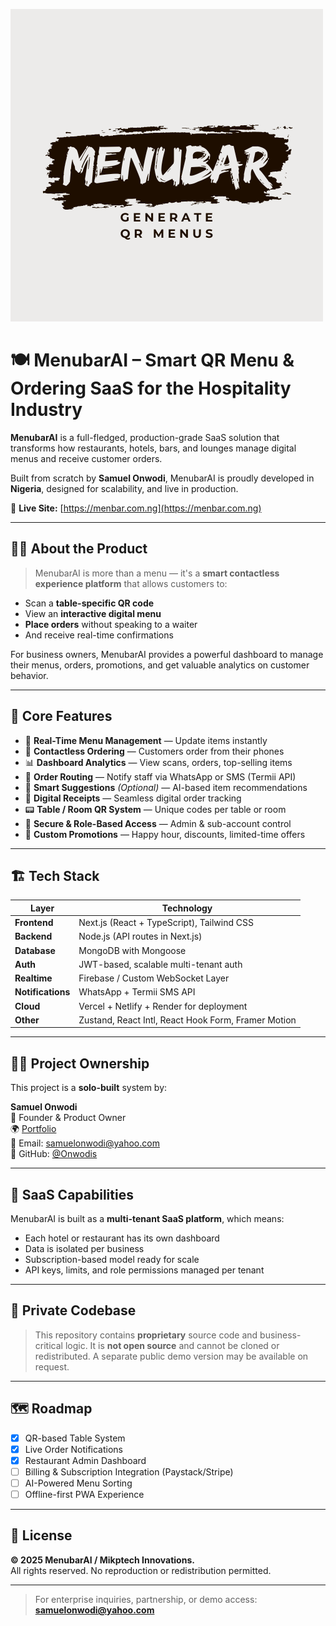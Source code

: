 ![Banner](https://raw.githubusercontent.com/Onwodis/menubarai-showcase/main/menubar.png)
# 🍽️ MenubarAI – Smart QR Menu & Ordering SaaS for the Hospitality Industry

**MenubarAI** is a full-fledged, production-grade SaaS solution that transforms how restaurants, hotels, bars, and lounges manage digital menus and receive customer orders. 

Built from scratch by **Samuel Onwodi**, MenubarAI is proudly developed in **Nigeria**, designed for scalability, and live in production.

🔗 **Live Site:** [https://menbar.com.ng](https://menbar.com.ng)

---

## 🧑‍💼 About the Product

> MenubarAI is more than a menu — it's a **smart contactless experience platform** that allows customers to:
- Scan a **table-specific QR code**
- View an **interactive digital menu**
- **Place orders** without speaking to a waiter
- And receive real-time confirmations

For business owners, MenubarAI provides a powerful dashboard to manage their menus, orders, promotions, and get valuable analytics on customer behavior.

---

## 🚀 Core Features

- 🔄 **Real-Time Menu Management** — Update items instantly
- 🛒 **Contactless Ordering** — Customers order from their phones
- 📊 **Dashboard Analytics** — View scans, orders, top-selling items
- 💬 **Order Routing** — Notify staff via WhatsApp or SMS (Termii API)
- 🧠 **Smart Suggestions** *(Optional)* — AI-based item recommendations
- 🧾 **Digital Receipts** — Seamless digital order tracking
- 📟 **Table / Room QR System** — Unique codes per table or room
- 🔐 **Secure & Role-Based Access** — Admin & sub-account control
- 🧩 **Custom Promotions** — Happy hour, discounts, limited-time offers

---

## 🏗️ Tech Stack

| Layer       | Technology                      |
|-------------|----------------------------------|
| **Frontend**| Next.js (React + TypeScript), Tailwind CSS |
| **Backend** | Node.js (API routes in Next.js) |
| **Database**| MongoDB with Mongoose           |
| **Auth**    | JWT-based, scalable multi-tenant auth |
| **Realtime**| Firebase / Custom WebSocket Layer |
| **Notifications** | WhatsApp + Termii SMS API |
| **Cloud**   | Vercel + Netlify + Render for deployment |
| **Other**   | Zustand, React Intl, React Hook Form, Framer Motion |

---

## 👨‍💻 Project Ownership

This project is a **solo-built** system by:

**Samuel Onwodi**  
🏢 Founder & Product Owner  
🌍 [Portfolio](https://samuelonwodi.netlify.app)  
📧 Email: samuelonwodi@yahoo.com  
🔗 GitHub: [@Onwodis](https://github.com/Onwodis)

---

## 🧳 SaaS Capabilities

MenubarAI is built as a **multi-tenant SaaS platform**, which means:
- Each hotel or restaurant has its own dashboard
- Data is isolated per business
- Subscription-based model ready for scale
- API keys, limits, and role permissions managed per tenant

---

## 🔐 Private Codebase

> This repository contains **proprietary** source code and business-critical logic. It is **not open source** and cannot be cloned or redistributed. A separate public demo version may be available on request.

---

## 🗺️ Roadmap

- [x] QR-based Table System
- [x] Live Order Notifications
- [x] Restaurant Admin Dashboard
- [ ] Billing & Subscription Integration (Paystack/Stripe)
- [ ] AI-Powered Menu Sorting
- [ ] Offline-first PWA Experience

---

## 📄 License

**© 2025 MenubarAI / Mikptech Innovations.**  
All rights reserved. No reproduction or redistribution permitted.

---

> For enterprise inquiries, partnership, or demo access: **samuelonwodi@yahoo.com**

